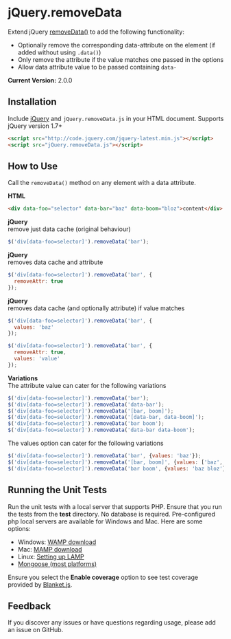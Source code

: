 # jQuery.removeData
Extend jQuery [removeData()](https://api.jquery.com/removeData/) to add the following functionality:
- Optionally remove the corresponding data-attribute on the element (if added without using `.data()`)
- Only remove the attribute if the value matches one passed in the options
- Allow data attribute value to be passed containing `data-`

**Current Version:** 2.0.0

## Installation
Include [jQuery](http://jquery.com/download) and `jQuery.removeData.js` in your HTML document. Supports jQuery version 1.7+
```html
<script src="http://code.jquery.com/jquery-latest.min.js"></script>  
<script src="jQuery.removeData.js"></script>
```

## How to Use
Call the ```removeData()``` method on any element with a data attribute.

**HTML**
```html
<div data-foo="selector" data-bar="baz" data-boom="bloz">content</div>
```

**jQuery**  
remove just data cache (original behaviour)  
```javascript
$('div[data-foo=selector]').removeData('bar');  
```

**jQuery**  
removes data cache and attribute  
```javascript
$('div[data-foo=selector]').removeData('bar', {
  removeAttr: true
});
```

**jQuery**  
removes data cache (and optionally attribute) if value matches 
```javascript
$('div[data-foo=selector]').removeData('bar', {
  values: 'baz'
});  

$('div[data-foo=selector]').removeData('bar', {
  removeAttr: true,
  values: 'value'
});
```

**Variations**  
The attribute value can cater for the following variations
```javascript
$('div[data-foo=selector]').removeData('bar');  
$('div[data-foo=selector]').removeData('data-bar');  
$('div[data-foo=selector]').removeData('[bar, boom]');  
$('div[data-foo=selector]').removeData('[data-bar, data-boom]');  
$('div[data-foo=selector]').removeData('bar boom');  
$('div[data-foo=selector]').removeData('data-bar data-boom');
```
The values option can cater for the following variations
```javascript
$('div[data-foo=selector]').removeData('bar', {values: 'baz'});  
$('div[data-foo=selector]').removeData('[bar, boom]', {values: ['baz','bloz']});  
$('div[data-foo=selector]').removeData('bar boom', {values: 'baz bloz'});  
```

## Running the Unit Tests
Run the unit tests with a local server that supports PHP. Ensure that you run the tests from the **test** directory. No database is required. Pre-configured php local servers are available for Windows and Mac. Here are some options:

- Windows: [WAMP download](http://www.wampserver.com/en/)
- Mac: [MAMP download](http://www.mamp.info/en/index.html)
- Linux: [Setting up LAMP](https://www.linux.com/learn/tutorials/288158-easy-lamp-server-installation)
- [Mongoose (most platforms)](http://code.google.com/p/mongoose/)

Ensure you select the **Enable coverage** option to see test coverage provided by [Blanket.js](http://blanketjs.org/).

## Feedback
If you discover any issues or have questions regarding usage, please add an issue on GitHub.
